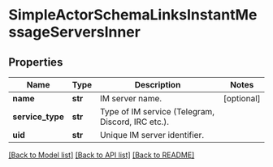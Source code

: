 # SimpleActorSchemaLinksInstantMessageServersInner


## Properties
Name | Type | Description | Notes
------------ | ------------- | ------------- | -------------
**name** | **str** | IM server name. | [optional] 
**service_type** | **str** | Type of IM service (Telegram, Discord, IRC etc.). | 
**uid** | **str** | Unique IM server identifier. | 

[[Back to Model list]](../README.md#documentation-for-models) [[Back to API list]](../README.md#documentation-for-api-endpoints) [[Back to README]](../README.md)


